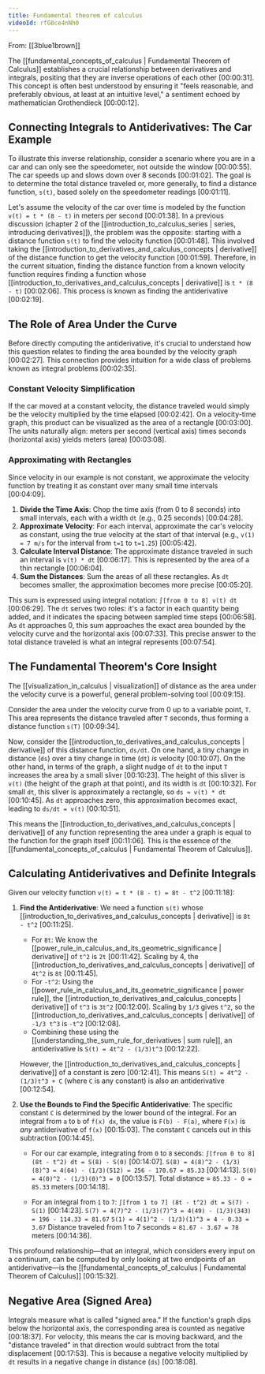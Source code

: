 ```yaml
---
title: Fundamental theorem of calculus
videoId: rfG8ce4nNh0
---
```


From: [[3blue1brown]] <br/> 

The [[fundamental_concepts_of_calculus | Fundamental Theorem of Calculus]] establishes a crucial relationship between derivatives and integrals, positing that they are inverse operations of each other <a class="yt-timestamp" data-t="00:00:31">[00:00:31]</a>. This concept is often best understood by ensuring it "feels reasonable, and preferably obvious, at least at an intuitive level," a sentiment echoed by mathematician Grothendieck <a class="yt-timestamp" data-t="00:00:12">[00:00:12]</a>.

## Connecting Integrals to Antiderivatives: The Car Example

To illustrate this inverse relationship, consider a scenario where you are in a car and can only see the speedometer, not outside the window <a class="yt-timestamp" data-t="00:00:55">[00:00:55]</a>. The car speeds up and slows down over 8 seconds <a class="yt-timestamp" data-t="00:01:02">[00:01:02]</a>. The goal is to determine the total distance traveled or, more generally, to find a distance function, `s(t)`, based solely on the speedometer readings <a class="yt-timestamp" data-t="00:01:11">[00:01:11]</a>.

Let's assume the velocity of the car over time is modeled by the function `v(t) = t * (8 - t)` in meters per second <a class="yt-timestamp" data-t="00:01:38">[00:01:38]</a>. In a previous discussion (chapter 2 of the [[introduction_to_calculus_series | series, introducing derivatives]]), the problem was the opposite: starting with a distance function `s(t)` to find the velocity function <a class="yt-timestamp" data-t="00:01:48">[00:01:48]</a>. This involved taking the [[introduction_to_derivatives_and_calculus_concepts | derivative]] of the distance function to get the velocity function <a class="yt-timestamp" data-t="00:01:59">[00:01:59]</a>. Therefore, in the current situation, finding the distance function from a known velocity function requires finding a function whose [[introduction_to_derivatives_and_calculus_concepts | derivative]] is `t * (8 - t)` <a class="yt-timestamp" data-t="00:02:06">[00:02:06]</a>. This process is known as finding the antiderivative <a class="yt-timestamp" data-t="00:02:19">[00:02:19]</a>.

## The Role of Area Under the Curve

Before directly computing the antiderivative, it's crucial to understand how this question relates to finding the area bounded by the velocity graph <a class="yt-timestamp" data-t="00:02:27">[00:02:27]</a>. This connection provides intuition for a wide class of problems known as integral problems <a class="yt-timestamp" data-t="00:02:35">[00:02:35]</a>.

### Constant Velocity Simplification

If the car moved at a constant velocity, the distance traveled would simply be the velocity multiplied by the time elapsed <a class="yt-timestamp" data-t="00:02:42">[00:02:42]</a>. On a velocity-time graph, this product can be visualized as the area of a rectangle <a class="yt-timestamp" data-t="00:03:00">[00:03:00]</a>. The units naturally align: meters per second (vertical axis) times seconds (horizontal axis) yields meters (area) <a class="yt-timestamp" data-t="00:03:08">[00:03:08]</a>.

### Approximating with Rectangles

Since velocity in our example is not constant, we approximate the velocity function by treating it as constant over many small time intervals <a class="yt-timestamp" data-t="00:04:09">[00:04:09]</a>.

1.  **Divide the Time Axis**: Chop the time axis (from 0 to 8 seconds) into small intervals, each with a width `dt` (e.g., 0.25 seconds) <a class="yt-timestamp" data-t="00:04:28">[00:04:28]</a>.
2.  **Approximate Velocity**: For each interval, approximate the car's velocity as constant, using the true velocity at the start of that interval (e.g., `v(1) = 7 m/s` for the interval from `t=1` to `t=1.25`) <a class="yt-timestamp" data-t="00:05:42">[00:05:42]</a>.
3.  **Calculate Interval Distance**: The approximate distance traveled in such an interval is `v(t) * dt` <a class="yt-timestamp" data-t="00:06:17">[00:06:17]</a>. This is represented by the area of a thin rectangle <a class="yt-timestamp" data-t="00:06:04">[00:06:04]</a>.
4.  **Sum the Distances**: Sum the areas of all these rectangles. As `dt` becomes smaller, the approximation becomes more precise <a class="yt-timestamp" data-t="00:05:20">[00:05:20]</a>.

This sum is expressed using integral notation: `∫[from 0 to 8] v(t) dt` <a class="yt-timestamp" data-t="00:06:29">[00:06:29]</a>. The `dt` serves two roles: it's a factor in each quantity being added, and it indicates the spacing between sampled time steps <a class="yt-timestamp" data-t="00:06:58">[00:06:58]</a>. As `dt` approaches 0, this sum approaches the exact area bounded by the velocity curve and the horizontal axis <a class="yt-timestamp" data-t="00:07:33">[00:07:33]</a>. This precise answer to the total distance traveled is what an integral represents <a class="yt-timestamp" data-t="00:07:54">[00:07:54]</a>.

## The Fundamental Theorem's Core Insight

The [[visualization_in_calculus | visualization]] of distance as the area under the velocity curve is a powerful, general problem-solving tool <a class="yt-timestamp" data-t="00:09:15">[00:09:15]</a>.

Consider the area under the velocity curve from 0 up to a variable point, `T`. This area represents the distance traveled after `T` seconds, thus forming a distance function `s(T)` <a class="yt-timestamp" data-t="00:09:34">[00:09:34]</a>.

Now, consider the [[introduction_to_derivatives_and_calculus_concepts | derivative]] of this distance function, `ds/dt`.
On one hand, a tiny change in distance (`ds`) over a tiny change in time (`dt`) *is* velocity <a class="yt-timestamp" data-t="00:10:07">[00:10:07]</a>.
On the other hand, in terms of the graph, a slight nudge of `dt` to the input `T` increases the area by a small sliver <a class="yt-timestamp" data-t="00:10:23">[00:10:23]</a>. The height of this sliver is `v(t)` (the height of the graph at that point), and its width is `dt` <a class="yt-timestamp" data-t="00:10:32">[00:10:32]</a>. For small `dt`, this sliver is approximately a rectangle, so `ds ≈ v(t) * dt` <a class="yt-timestamp" data-t="00:10:45">[00:10:45]</a>. As `dt` approaches zero, this approximation becomes exact, leading to `ds/dt = v(t)` <a class="yt-timestamp" data-t="00:10:51">[00:10:51]</a>.

This means the [[introduction_to_derivatives_and_calculus_concepts | derivative]] of any function representing the area under a graph is equal to the function for the graph itself <a class="yt-timestamp" data-t="00:11:06">[00:11:06]</a>. This is the essence of the [[fundamental_concepts_of_calculus | Fundamental Theorem of Calculus]].

## Calculating Antiderivatives and Definite Integrals

Given our velocity function `v(t) = t * (8 - t) = 8t - t^2` <a class="yt-timestamp" data-t="00:11:18">[00:11:18]</a>:

1.  **Find the Antiderivative**: We need a function `s(t)` whose [[introduction_to_derivatives_and_calculus_concepts | derivative]] is `8t - t^2` <a class="yt-timestamp" data-t="00:11:25">[00:11:25]</a>.
    *   For `8t`: We know the [[power_rule_in_calculus_and_its_geometric_significance | derivative]] of `t^2` is `2t` <a class="yt-timestamp" data-t="00:11:42">[00:11:42]</a>. Scaling by 4, the [[introduction_to_derivatives_and_calculus_concepts | derivative]] of `4t^2` is `8t` <a class="yt-timestamp" data-t="00:11:45">[00:11:45]</a>.
    *   For `-t^2`: Using the [[power_rule_in_calculus_and_its_geometric_significance | power rule]], the [[introduction_to_derivatives_and_calculus_concepts | derivative]] of `t^3` is `3t^2` <a class="yt-timestamp" data-t="00:12:00">[00:12:00]</a>. Scaling by `1/3` gives `t^2`, so the [[introduction_to_derivatives_and_calculus_concepts | derivative]] of `-1/3 t^3` is `-t^2` <a class="yt-timestamp" data-t="00:12:08">[00:12:08]</a>.
    *   Combining these using the [[understanding_the_sum_rule_for_derivatives | sum rule]], an antiderivative is `S(t) = 4t^2 - (1/3)t^3` <a class="yt-timestamp" data-t="00:12:22">[00:12:22]</a>.

    However, the [[introduction_to_derivatives_and_calculus_concepts | derivative]] of a constant is zero <a class="yt-timestamp" data-t="00:12:41">[00:12:41]</a>. This means `S(t) = 4t^2 - (1/3)t^3 + C` (where `C` is any constant) is also an antiderivative <a class="yt-timestamp" data-t="00:12:54">[00:12:54]</a>.

2.  **Use the Bounds to Find the Specific Antiderivative**: The specific constant `C` is determined by the lower bound of the integral. For an integral from `a` to `b` of `f(x) dx`, the value is `F(b) - F(a)`, where `F(x)` is *any* antiderivative of `f(x)` <a class="yt-timestamp" data-t="00:15:03">[00:15:03]</a>. The constant `C` cancels out in this subtraction <a class="yt-timestamp" data-t="00:14:45">[00:14:45]</a>.

    *   For our car example, integrating from `0` to `8` seconds:
        `∫[from 0 to 8] (8t - t^2) dt = S(8) - S(0)` <a class="yt-timestamp" data-t="00:14:07">[00:14:07]</a>.
        `S(8) = 4(8)^2 - (1/3)(8)^3 = 4(64) - (1/3)(512) = 256 - 170.67 = 85.33` <a class="yt-timestamp" data-t="00:14:13">[00:14:13]</a>.
        `S(0) = 4(0)^2 - (1/3)(0)^3 = 0` <a class="yt-timestamp" data-t="00:13:57">[00:13:57]</a>.
        Total distance = `85.33 - 0 = 85.33` meters <a class="yt-timestamp" data-t="00:14:18">[00:14:18]</a>.

    *   For an integral from `1` to `7`:
        `∫[from 1 to 7] (8t - t^2) dt = S(7) - S(1)` <a class="yt-timestamp" data-t="00:14:23">[00:14:23]</a>.
        `S(7) = 4(7)^2 - (1/3)(7)^3 = 4(49) - (1/3)(343) = 196 - 114.33 = 81.67`
        `S(1) = 4(1)^2 - (1/3)(1)^3 = 4 - 0.33 = 3.67`
        Distance traveled from 1 to 7 seconds = `81.67 - 3.67 = 78` meters <a class="yt-timestamp" data-t="00:14:36">[00:14:36]</a>.

This profound relationship—that an integral, which considers every input on a continuum, can be computed by only looking at two endpoints of an antiderivative—is the [[fundamental_concepts_of_calculus | Fundamental Theorem of Calculus]] <a class="yt-timestamp" data-t="00:15:32">[00:15:32]</a>.

## Negative Area (Signed Area)

Integrals measure what is called "signed area." If the function's graph dips below the horizontal axis, the corresponding area is counted as negative <a class="yt-timestamp" data-t="00:18:37">[00:18:37]</a>. For velocity, this means the car is moving backward, and the "distance traveled" in that direction would subtract from the total displacement <a class="yt-timestamp" data-t="00:17:53">[00:17:53]</a>. This is because a negative velocity multiplied by `dt` results in a negative change in distance (`ds`) <a class="yt-timestamp" data-t="00:18:08">[00:18:08]</a>.